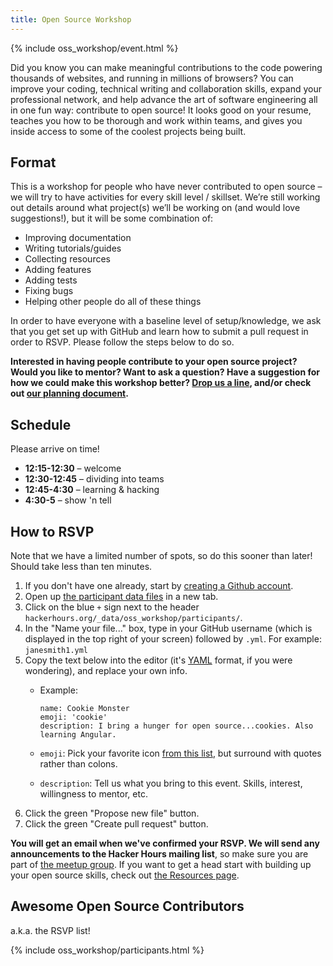 ```yaml
---
title: Open Source Workshop
---
```


{% include oss_workshop/event.html %}

Did you know you can make meaningful contributions to the code powering thousands of websites, and running in millions of browsers? You can improve your coding, technical writing and collaboration skills, expand your professional network, and help advance the art of software engineering all in one fun way: contribute to open source! It looks good on your resume, teaches you how to be thorough and work within teams, and gives you inside access to some of the coolest projects being built.

## Format

This is a workshop for people who have never contributed to open source – we will try to have activities for every skill level / skillset. We’re still working out details around what project(s) we’ll be working on (and would love suggestions!), but it will be some combination of:

* Improving documentation
* Writing tutorials/guides
* Collecting resources
* Adding features
* Adding tests
* Fixing bugs
* Helping other people do all of these things

In order to have everyone with a baseline level of setup/knowledge, we ask that you get set up with GitHub and learn how to submit a pull request in order to RSVP. Please follow the steps below to do so.

**Interested in having people contribute to your open source project? Would you like to mentor? Want to ask a question? Have a suggestion for how we could make this workshop better? [Drop us a line](https://github.com/afeld/hackerhours.org/issues/new), and/or check out [our planning document](https://docs.google.com/document/d/1xyYIkeZ_htZ76tmrA06UakSvkOX7ghWL4RG7Gr6oIbE/edit).**

## Schedule

Please arrive on time!

* **12:15-12:30** – welcome
* **12:30-12:45** – dividing into teams
* **12:45-4:30** – learning & hacking
* **4:30-5** – show 'n tell

## How to RSVP

<!-- ripping off of http://18f.github.io/hourofcode/ -->

Note that we have a limited number of spots, so do this sooner than later! Should take less than ten minutes.

1. If you don't have one already, start by [creating a Github account](https://github.com).
1. Open up [the participant data files](https://github.com/afeld/hackerhours.org/tree/gh-pages/_data/oss_workshop/participants) in a new tab.
1. Click on the blue `+` sign next to the header `hackerhours.org/_data/oss_workshop/participants/`.
1. In the "Name your file..." box, type in your GitHub username (which is displayed in the top right of your screen) followed by `.yml`. For example: `janesmith1.yml`
1. Copy the text below into the editor (it's [YAML](https://en.wikipedia.org/wiki/YAML#Examples) format, if you were wondering), and replace  your own info.
    * Example:

          name: Cookie Monster
          emoji: 'cookie'
          description: I bring a hunger for open source...cookies. Also learning Angular.

    * `emoji`: Pick your favorite icon [from this list](http://www.emoji-cheat-sheet.com/), but surround with quotes rather than colons.
    * `description`: Tell us what you bring to this event. Skills, interest, willingness to mentor, etc.
1. Click the green "Propose new file" button.
1. Click the green "Create pull request" button.

**You will get an email when we've confirmed your RSVP. We will send any announcements to the Hacker Hours mailing list**, so make sure you are part of [the meetup group](http://www.meetup.com/hackerhours/). If you want to get a head start with building up your open source skills, check out [the Resources page](/resources.html#getting-involved-in-open-source).

## Awesome Open Source Contributors

a.k.a. the RSVP list!

{% include oss_workshop/participants.html %}
